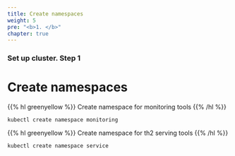 ```yaml
---
title: Create namespaces
weight: 5
pre: "<b>1. </b>"
chapter: true
---
```


### Set up cluster. Step 1

# Create namespaces

{{% hl greenyellow %}}
Create namespace for monitoring tools
{{% /hl %}}

```shell
kubectl create namespace monitoring
```

{{% hl greenyellow %}}
Create namespace for th2 serving tools
{{% /hl %}}
```shell
kubectl create namespace service
```
